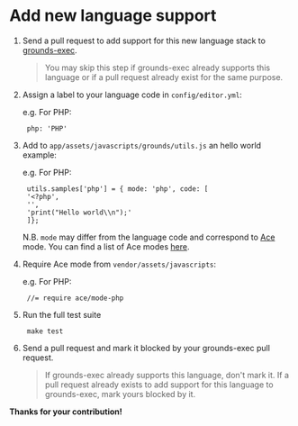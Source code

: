 # Add new language support

1. Send a pull request to add support for this new language stack to
[grounds-exec](https://github.com/grounds/grounds-exec).

    >You may skip this step if grounds-exec already supports this
    language or if a pull request already exist for the same
    purpose.

2. Assign a label to your language code in `config/editor.yml`:
    
    e.g. For PHP:

        php: 'PHP'

3. Add to `app/assets/javascripts/grounds/utils.js` an hello world
example:

    e.g. For PHP:

        utils.samples['php'] = { mode: 'php', code: [
        '<?php',
        '',
        'print("Hello world\\n");'
        ]};

    N.B. `mode` may differ from the language code and correspond to
    [Ace](http://ace.c9.io/) mode. You can find a list of Ace modes
    [here](https://github.com/ajaxorg/ace/tree/master/lib/ace/mode).

4. Require Ace mode from `vendor/assets/javascripts`:

    e.g. For PHP:

        //= require ace/mode-php

5. Run the full test suite

        make test

6. Send a pull request and mark it blocked by your grounds-exec pull
request.
    >If grounds-exec already supports this language, don't mark it.
    If a pull request already exists to add support for this language
    to grounds-exec, mark yours blocked by it.

**Thanks for your contribution!** 




